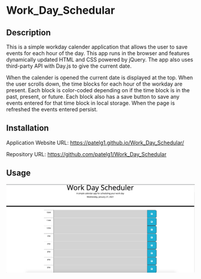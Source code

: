 # Work_Day_Schedular

## Description 

This is a simple workday calender application that allows the user to save events for each hour of the day. This app runs in the browser and features dynamically updated HTML and CSS powered by jQuery. The app also uses third-party API with Day.js to give the current date.

When the calender is opened the current date is displayed at the top. When the user scrolls down, the time blocks for each hour of the workday are present. Each block is color-coded depending on if the time block is in the past, present, or future. Each block also has a save button to save any events entered for that time block in local storage. When the page is refreshed the events entered persist.

## Installation

Application Website URL: https://patelg1.github.io/Work_Day_Schedular/

Repository URL: https://github.com/patelg1/Work_Day_Schedular


## Usage 

![Workday_Schedular_screenshot](assets/workday_planner_screenshot.png)
